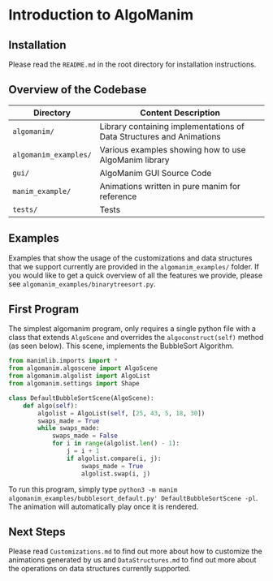 # Introduction to AlgoManim

## Installation
Please read the `README.md` in the root directory for installation instructions.

## Overview of the Codebase
| Directory | Content Description |
|---------|--------------------------|
| `algomanim/` | Library containing implementations of Data Structures and Animations |
| `algomanim_examples/` | Various examples showing how to use AlgoManim library |
| `gui/` | AlgoManim GUI Source Code |
| `manim_example/` | Animations written in pure manim for reference |
| `tests/` | Tests |

## Examples
Examples that show the usage of the customizations and data structures that we support currently are provided in the `algomanim_examples/` folder. If you would like to get a quick overview of all the features we provide, please see `algomanim_examples/binarytreesort.py`.

## First Program
The simplest algomanim program, only requires a single python file with a class that extends `AlgoScene` and overrides the `algoconstruct(self)` method (as seen below). This scene, implements the BubbleSort Algorithm.

```python
from manimlib.imports import *
from algomanim.algoscene import AlgoScene
from algomanim.algolist import AlgoList
from algomanim.settings import Shape

class DefaultBubbleSortScene(AlgoScene):
    def algo(self):
        algolist = AlgoList(self, [25, 43, 5, 18, 30])
        swaps_made = True
        while swaps_made:
            swaps_made = False
            for i in range(algolist.len() - 1):
                j = i + 1
                if algolist.compare(i, j):
                    swaps_made = True
                    algolist.swap(i, j)
```
To run this program, simply type `python3 -m manim algomanim_examples/bubblesort_default.py' DefaultBubbleSortScene -pl`. The animation will automatically play once it is rendered.

## Next Steps
Please read `Customizations.md` to find out more about how to customize the animations generated by us and `DataStructures.md` to find out more about the operations on data structures currently supported.